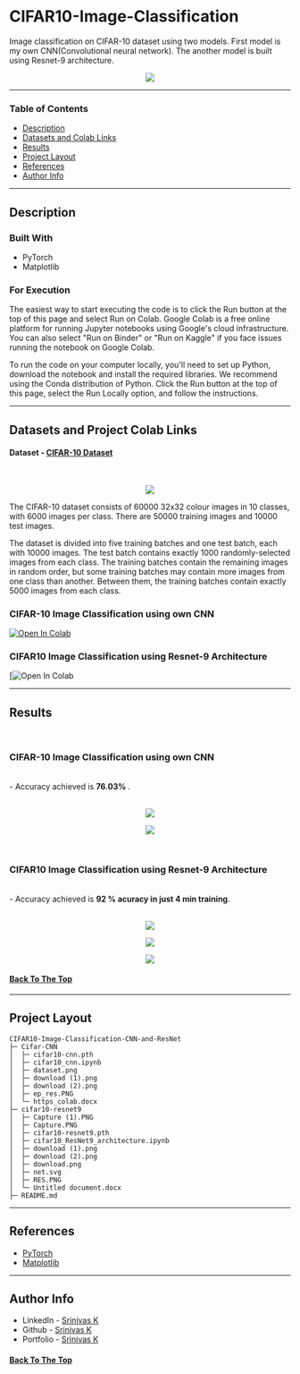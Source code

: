 # CIFAR10-Image-Classification

Image classification on CIFAR-10 dataset using two models. First model is my own CNN(Convolutional neural network). The another model is built using Resnet-9 architecture.

<p align="center">
  <img  src="cifar10-resnet9\Capture.PNG" > 
</p>

---

### Table of Contents

- [Description](#description)
- [Datasets and Colab Links](#Datasets-and-Project-Colab-Links)
- [Results](#results)
- [Project Layout](#project-layout)
- [References](#references)
- [Author Info](#author-info)

---

## Description

### Built With

- PyTorch
- Matplotlib

### For Execution

The easiest way to start executing the code is to click the Run button at the top of this page and select Run on Colab. Google Colab is a free online platform for running Jupyter notebooks using Google's cloud infrastructure. You can also select "Run on Binder" or "Run on Kaggle" if you face issues running the notebook on Google Colab. 

To run the code on your computer locally, you'll need to set up Python, download the notebook and install the required libraries. We recommend using the Conda distribution of Python. Click the Run button at the top of this page, select the Run Locally option, and follow the instructions.
<br>

---

## Datasets and Project Colab Links

#### Dataset - [CIFAR-10 Dataset](https://www.cs.toronto.edu/~kriz/cifar.html)
<br/>

<p align="center">
    <img src="README_IMAGES\3.png" > 
</p>

The CIFAR-10 dataset consists of 60000 32x32 colour images in 10 classes, with 6000 images per class. There are 50000 training images and 10000 test images.

The dataset is divided into five training batches and one test batch, each with 10000 images. The test batch contains exactly 1000 randomly-selected images from each class. The training batches contain the remaining images in random order, but some training batches may contain more images from one class than another. Between them, the training batches contain exactly 5000 images from each class.

### CIFAR-10 Image Classification using own CNN



[![Open In Colab](https://colab.research.google.com/assets/colab-badge.svg)](https://colab.research.google.com/drive/1hpG1vH2bQBDpyyNkLk_0EWYryAlnTflw?usp=sharing)



### CIFAR10 Image Classification using Resnet-9 Architecture 

[![Open In Colab](https://colab.research.google.com/drive/1ZK1vdjbqXsuB38m2ENMh0Hk65JHuwKra?usp=sharing)


---

## Results
<br>

### CIFAR-10 Image Classification using own CNN
<br>
- Accuracy achieved is <b> 76.03% </b>.
  <br/><br/>
<p align="center">
    <img  src="README_IMAGES\1.png" > 
</p>

<p align="center">
    <img  src="README_IMAGES\2.png" > 
</p>


<br>

### CIFAR10 Image Classification using Resnet-9 Architecture
<br>
- Accuracy achieved is <b> 92 % acuracy in just 4 min training</b>.
  <br/><br/>

<p align="center">
    <img  src="cifar10-resnet9\net.svg" > 
</p>

<p align="center">
    <img  src="README_IMAGES\4.png" > 
</p>

<p align="center">
    <img  src="README_IMAGES\5.png" > 
</p>

#### [Back To The Top](#CIFAR10-Image-Classification)

---

## Project Layout

```
CIFAR10-Image-Classification-CNN-and-ResNet
├─ Cifar-CNN
│  ├─ cifar10-cnn.pth
│  ├─ cifar10_cnn.ipynb
│  ├─ dataset.png
│  ├─ download (1).png
│  ├─ download (2).png
│  ├─ ep_res.PNG
│  └─ https_colab.docx
├─ cifar10-resnet9
│  ├─ Capture (1).PNG
│  ├─ Capture.PNG
│  ├─ cifar10-resnet9.pth
│  ├─ cifar10_ResNet9_architecture.ipynb
│  ├─ download (1).png
│  ├─ download (2).png
│  ├─ download.png
│  ├─ net.svg
│  ├─ RES.PNG
│  └─ Untitled document.docx
├─ README.md
```
---

## References

- [PyTorch](https://pytorch.org/)
- [Matplotlib](https://matplotlib.org/)

---

## Author Info

- LinkedIn - [Srinivas K](https://www.linkedin.com/in/srinivas-konduri/)
- Github - [Srinivas K](https://github.com/srinivaskool)
- Portfolio - [Srinivas K](http://srinivask.me/portfolio)

#### [Back To The Top](#CIFAR10-Image-Classification)


